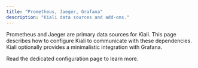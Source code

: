 ```yaml
---
title: "Prometheus, Jaeger, Grafana"
description: "Kiali data sources and add-ons."
---
```


Prometheus and Jaeger are primary data sources for Kiali. This page describes how to configure Kiali to communicate with these dependencies. Kiali optionally provides a minimalistic integration with Grafana.

Read the dedicated configuration page to learn more.
